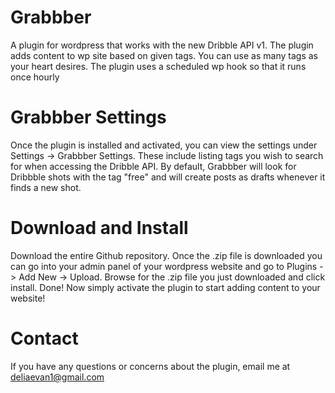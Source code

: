 # Grabbber
A plugin for wordpress that works with the new Dribble API v1. The plugin adds content to wp site based on given tags. You can use as many tags as your heart desires. The plugin uses a scheduled wp hook so that it runs once hourly

# Grabbber Settings
Once the plugin is installed and activated, you can view the settings under Settings -> Grabbber Settings. These include listing tags you wish to search for when accessing the Dribble API. By default, Grabbber will look for Dribbble shots with the tag "free" and will create posts as drafts whenever it finds a new shot.

# Download and Install
Download the entire Github repository. Once the .zip file is downloaded you can go into your admin panel of your wordpress website and go to Plugins -> Add New -> Upload. Browse for the .zip file you just downloaded and click install. Done! Now simply activate the plugin to start adding content to your website!

# Contact
If you have any questions or concerns about the plugin, email me at deliaevan1@gmail.com
